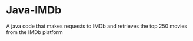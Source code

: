 # Java-IMDb
A java code that makes requests to IMDb and retrieves the top 250 movies from the IMDb platform
